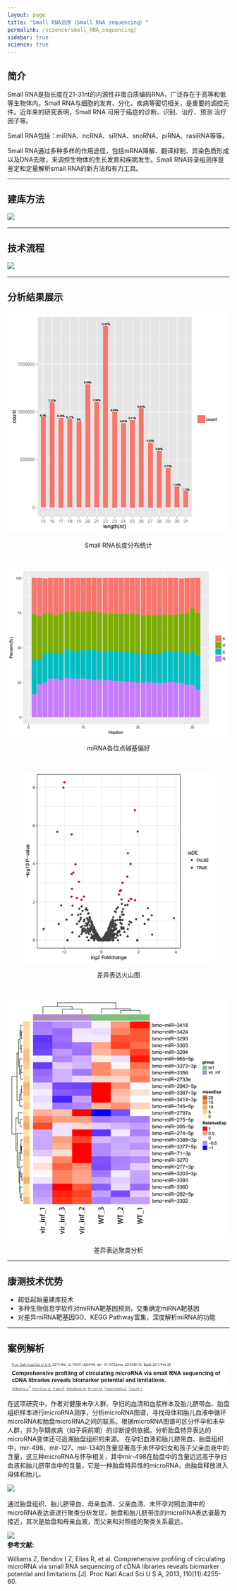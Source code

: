 ```yaml
---
layout: page
title: "Small RNA测序（Small RNA sequencing）"
permalink: /science/small_RNA_sequencing/
sidebar: true
science: true
---
```


## 简介

Small RNA是指长度在21-31nt的内源性非蛋白质编码RNA，广泛存在于高等和低等生物体内。Small RNA与细胞的发育、分化、疾病等密切相关，是重要的调控元件。近年来的研究表明，Small RNA 可用于癌症的诊断、识别、治疗、预测 治疗因子等。

Small RNA包括：miRNA、ncRNA、siRNA、snoRNA、piRNA、rasiRNA等等。

Small RNA通过多种多样的作用途径，包括mRNA降解、翻译抑制、异染色质形成以及DNA去除，来调控生物体的生长发育和疾病发生。Small RNA转录组测序是鉴定和定量解析small RNA的新方法和有力工具。

---

## 建库方法

<img  class="fig30" src="/image/small_RNA_sequencing/new建库原理图-smallrna测序.jpg">

---

## 技术流程

<img class="fig60" src="/image/small_RNA_sequencing/workflow.png">


---


## 分析结果展示

<p style="text-align: center; "><img class="fig50" src="/image/small_RNA_sequencing/Small RNA长度分布统计.png">
<p style="text-align: center; ">Small RNA长度分布统计</p>
<br />

<p style="text-align: center; "><img class="fig40" src="/image/small_RNA_sequencing/miRNA各位点碱基偏好.png">
<p style="text-align: center; ">miRNA各位点碱基偏好</p>
<br />

<p style="text-align: center; "><img class="fig40" src="/image/small_RNA_sequencing/差异表达火山图.png">
<p style="text-align: center; ">差异表达火山图</p>
<br />

<p style="text-align: center; "><img class="fig40" src="/image/small_RNA_sequencing/差异表达聚类分析.png">
<p style="text-align: center; ">差异表达聚类分析</p>

---

## 康测技术优势

* 超低起始量建库技术
* 多种生物信息学软件对miRNA靶基因预测，交集确定miRNA靶基因
* 对差异miRNA靶基因GO、KEGG Pathway富集，深度解析miRNA的功能

---


## 案例解析

<img src="/image/small_RNA_sequencing/small-seq-3.png">

在这项研究中，作者对健康未孕人群、孕妇的血清和血浆样本及胎儿脐带血、胎盘组织样本进行microRNA测序，分析microRNA图谱，寻找母体和胎儿血液中循环microRNA和胎盘microRNA之间的联系。根据microRNA图谱可区分怀孕和未孕人群，并为孕期疾病（如子痫前期）的诊断提供依据。分析胎盘特异表达的microRNA变体还可追溯胎盘组织的来源。
在孕妇血液和胎儿脐带血、胎盘组织中，mir-498、mir-127、mir-134的含量显著高于未怀孕妇女和孩子父亲血液中的含量，这三种microRNA与怀孕相关，其中mir-498在胎盘中的含量远远高于孕妇血液和胎儿脐带血中的含量，它是一种胎盘特异性的microRNA，由胎盘释放进入母体和胎儿。

<img src="/image/small_RNA_sequencing/small-seq-4.png">

通过胎盘组织、胎儿脐带血、母亲血清、父亲血清、未怀孕对照血清中的microRNA表达谱进行聚类分析发现，胎盘和胎儿脐带血的microRNA表达谱最为接近，其次是胎盘和母亲血液，而父亲和对照组的聚类关系最远。

<img class="fig30" src="/image/small_RNA_sequencing/small-seq-5.png">

<div><strong>参考文献:</strong><div>

Williams Z, Bendov I Z, Elias R, et al. Comprehensive profiling of circulating microRNA via small RNA sequencing of cDNA libraries reveals biomarker potential and limitations.[J]. Proc Natl Acad Sci U S A, 2013, 110(11):4255-60.
